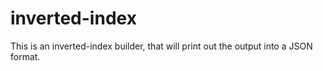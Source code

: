 # inverted-index
This is an inverted-index builder, that will print out the output into a JSON format.
